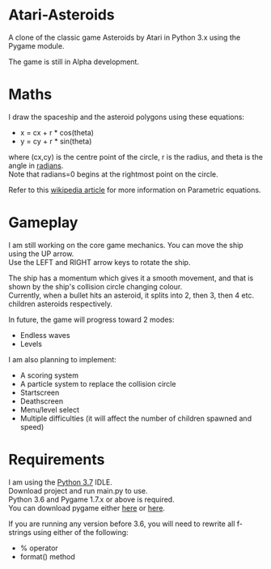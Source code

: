 # Atari-Asteroids
A clone of the classic game Asteroids by Atari in Python 3.x using the Pygame module.

The game is still in Alpha development.

# Maths
I draw the spaceship and the asteroid polygons using these equations:
- x = cx + r * cos(theta)
- y = cy + r * sin(theta)

where (cx,cy) is the centre point of the circle, r is the radius, and theta is the angle in [radians](https://en.wikipedia.org/wiki/Radian).\
Note that radians=0 begins at the rightmost point on the circle.

Refer to this [wikipedia article](http://en.wikipedia.org/wiki/Circle#Equations) for more information on Parametric equations.

# Gameplay
I am still working on the core game mechanics. You can move the ship using the UP arrow.\
Use the LEFT and RIGHT arrow keys to rotate the ship.

The ship has a momentum which gives it a smooth movement, and that is shown by the ship's collision circle changing colour.\
Currently, when a bullet hits an asteroid, it splits into 2, then 3, then 4 etc. children asteroids respectively.

In future, the game will progress toward 2 modes:
- Endless waves
- Levels

I am also planning to implement:
- A scoring system
- A particle system to replace the collision circle
- Startscreen
- Deathscreen
- Menu/level select
- Multiple difficulties (it will affect the number of children spawned and speed)

# Requirements
I am using the [Python 3.7](https://www.python.org/downloads/release/python-370/) IDLE.\
Download project and run main.py to use.\
Python 3.6 and Pygame 1.7.x or above is required.\
You can download pygame either [here](https://www.pygame.org/download.shtml) or [here](https://bitbucket.org/pygame/pygame/downloads/).

If you are running any version before 3.6, you will need to rewrite all f-strings using either of the following:
- % operator
- format() method
